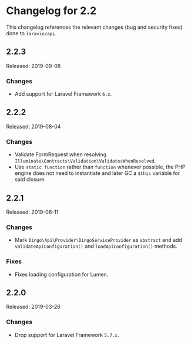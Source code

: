 # Changelog for 2.2

This changelog references the relevant changes (bug and security fixes) done to `laravie/api`.

## 2.2.3

Released: 2019-09-08

### Changes

* Add support for Laravel Framework `6.x`.

## 2.2.2

Released: 2019-08-04

### Changes

* Validate FormRequest when resolving `Illuminate\Contracts\Validation\ValidatesWhenResolved`.
* Use `static function` rather than `function` whenever possible, the PHP engine does not need to instantiate and later GC a `$this` variable for said closure.

## 2.2.1

Released: 2019-06-11

### Changes

* Mark `Dingo\Api\Provider\DingoServiceProvider` as `abstract` and add `validateApiConfiguration()` and `loadApiConfiguration()` methods.

### Fixes

* Fixes loading configuration for Lumen.

## 2.2.0

Released: 2019-03-26

### Changes

* Drop support for Laravel Framework `5.7.x`.

